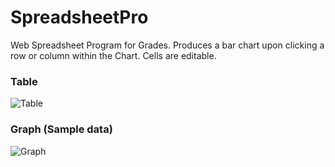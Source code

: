 # SpreadsheetPro
Web Spreadsheet Program for Grades. Produces a bar chart upon clicking a row or column within the Chart. Cells are editable.

### Table

![Table](https://user-images.githubusercontent.com/45467347/168205414-c5ba3466-fd69-45c2-9f49-5e965e2f88c4.PNG)

### Graph (Sample data)

![Graph](https://user-images.githubusercontent.com/45467347/168205457-0bf5b7a1-2d6f-4a80-ab16-d32f9c16e2c0.PNG)


